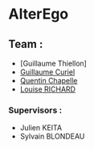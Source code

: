 AlterEgo
========

## Team :

  * [Guillaume Thiellon]
  * [Guillaume Curiel](https://github.com/Guillaume4545)
  * [Quentin Chapelle](https://github.com/QuentinChapelle)
  * [Louise RICHARD](https://github.com/louri45)

### Supervisors :
  
  * Julien KEITA
  * Sylvain BLONDEAU
